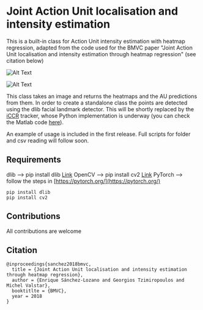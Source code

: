 # Joint Action Unit localisation and intensity estimation

This is a built-in class for Action Unit intensity estimation with heatmap regression, adapted from the code used for the BMVC paper "Joint Action Unit localisation and intensity estimation through heatmap regression" (see citation below)

![Alt Text](https://esanchezlozano.github.io/files/animated_heatmaps_AU6.gif)

![Alt Text](https://esanchezlozano.github.io/files/animated_heatmaps_AU12new.gif)

This class takes an image and returns the heatmaps and the AU predictions from them. In order to create a standalone class the points are detected using the dlib facial landmark detector. This will be shortly replaced by the [iCCR](http://esanchezlozano.github.io/files/ccr.pdf) tracker, whose Python implementation is underway (you can check the Matlab code [here](https://github.com/ESanchezLozano/iCCR)).

An example of usage is included in the first release. Full scripts for folder and csv reading will follow soon.

## Requirements
dlib --> pip install dlib [Link](https://pypi.org/project/dlib/)
OpenCV --> pip install cv2 [Link](http://opencv-python-tutroals.readthedocs.io/en/latest/)
PyTorch --> follow the steps in [https://pytorch.org/](https://pytorch.org/)

```
pip install dlib
pip install cv2
```

## Contributions

All contributions are welcome

## Citation

```
@inproceedings{sanchez2018bmvc,
  title = {Joint Action Unit localisation and intensity estimation through heatmap regression},
  author = {Enrique Sánchez-Lozano and Georgios Tzimiropoulos and Michel Valstar},
  booktitlte = {BMVC},
  year = 2018
}
```





